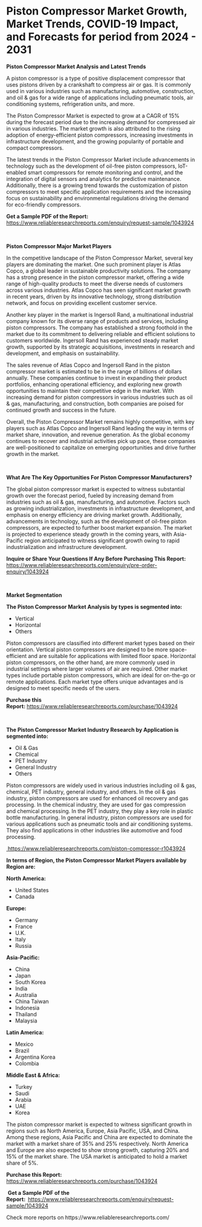 <p><h1>Piston Compressor Market Growth, Market Trends, COVID-19 Impact, and Forecasts for period from 2024 - 2031</h1></p><p><strong>Piston Compressor Market Analysis and Latest Trends</strong></p>
<p><p>A piston compressor is a type of positive displacement compressor that uses pistons driven by a crankshaft to compress air or gas. It is commonly used in various industries such as manufacturing, automotive, construction, and oil & gas for a wide range of applications including pneumatic tools, air conditioning systems, refrigeration units, and more.</p><p>The Piston Compressor Market is expected to grow at a CAGR of 15% during the forecast period due to the increasing demand for compressed air in various industries. The market growth is also attributed to the rising adoption of energy-efficient piston compressors, increasing investments in infrastructure development, and the growing popularity of portable and compact compressors.</p><p>The latest trends in the Piston Compressor Market include advancements in technology such as the development of oil-free piston compressors, IoT-enabled smart compressors for remote monitoring and control, and the integration of digital sensors and analytics for predictive maintenance. Additionally, there is a growing trend towards the customization of piston compressors to meet specific application requirements and the increasing focus on sustainability and environmental regulations driving the demand for eco-friendly compressors.</p></p>
<p><strong>Get a Sample PDF of the Report:&nbsp;</strong> <a href="https://www.reliableresearchreports.com/enquiry/request-sample/1043924">https://www.reliableresearchreports.com/enquiry/request-sample/1043924</a></p>
<p>&nbsp;</p>
<p><strong>Piston Compressor Major Market Players</strong></p>
<p><p>In the competitive landscape of the Piston Compressor Market, several key players are dominating the market. One such prominent player is Atlas Copco, a global leader in sustainable productivity solutions. The company has a strong presence in the piston compressor market, offering a wide range of high-quality products to meet the diverse needs of customers across various industries. Atlas Copco has seen significant market growth in recent years, driven by its innovative technology, strong distribution network, and focus on providing excellent customer service.</p><p>Another key player in the market is Ingersoll Rand, a multinational industrial company known for its diverse range of products and services, including piston compressors. The company has established a strong foothold in the market due to its commitment to delivering reliable and efficient solutions to customers worldwide. Ingersoll Rand has experienced steady market growth, supported by its strategic acquisitions, investments in research and development, and emphasis on sustainability.</p><p>The sales revenue of Atlas Copco and Ingersoll Rand in the piston compressor market is estimated to be in the range of billions of dollars annually. These companies continue to invest in expanding their product portfolios, enhancing operational efficiency, and exploring new growth opportunities to maintain their competitive edge in the market. With increasing demand for piston compressors in various industries such as oil & gas, manufacturing, and construction, both companies are poised for continued growth and success in the future.</p><p>Overall, the Piston Compressor Market remains highly competitive, with key players such as Atlas Copco and Ingersoll Rand leading the way in terms of market share, innovation, and revenue generation. As the global economy continues to recover and industrial activities pick up pace, these companies are well-positioned to capitalize on emerging opportunities and drive further growth in the market.</p></p>
<p>&nbsp;</p>
<p><strong>What Are The Key Opportunities For Piston Compressor Manufacturers?</strong></p>
<p><p>The global piston compressor market is expected to witness substantial growth over the forecast period, fueled by increasing demand from industries such as oil & gas, manufacturing, and automotive. Factors such as growing industrialization, investments in infrastructure development, and emphasis on energy efficiency are driving market growth. Additionally, advancements in technology, such as the development of oil-free piston compressors, are expected to further boost market expansion. The market is projected to experience steady growth in the coming years, with Asia-Pacific region anticipated to witness significant growth owing to rapid industrialization and infrastructure development.</p></p>
<p><strong>Inquire or Share Your Questions If Any Before Purchasing This Report:</strong> <a href="https://www.reliableresearchreports.com/enquiry/pre-order-enquiry/1043924">https://www.reliableresearchreports.com/enquiry/pre-order-enquiry/1043924</a></p>
<p>&nbsp;</p>
<p><strong>Market Segmentation</strong></p>
<p><strong>The Piston Compressor Market Analysis by types is segmented into:</strong></p>
<p><ul><li>Vertical</li><li>Horizontal</li><li>Others</li></ul></p>
<p><p>Piston compressors are classified into different market types based on their orientation. Vertical piston compressors are designed to be more space-efficient and are suitable for applications with limited floor space. Horizontal piston compressors, on the other hand, are more commonly used in industrial settings where larger volumes of air are required. Other market types include portable piston compressors, which are ideal for on-the-go or remote applications. Each market type offers unique advantages and is designed to meet specific needs of the users.</p></p>
<p><strong>Purchase this Report:&nbsp;</strong><a href="https://www.reliableresearchreports.com/purchase/1043924">https://www.reliableresearchreports.com/purchase/1043924</a></p>
<p>&nbsp;</p>
<p><strong>The Piston Compressor Market Industry Research by Application is segmented into:</strong></p>
<p><ul><li>Oil & Gas</li><li>Chemical</li><li>PET Industry</li><li>General Industry</li><li>Others</li></ul></p>
<p><p>Piston compressors are widely used in various industries including oil & gas, chemical, PET industry, general industry, and others. In the oil & gas industry, piston compressors are used for enhanced oil recovery and gas processing. In the chemical industry, they are used for gas compression and chemical processing. In the PET industry, they play a key role in plastic bottle manufacturing. In general industry, piston compressors are used for various applications such as pneumatic tools and air conditioning systems. They also find applications in other industries like automotive and food processing.</p></p>
<p><a href="https://www.reliableresearchreports.com/piston-compressor-r1043924">&nbsp;https://www.reliableresearchreports.com/piston-compressor-r1043924</a></p>
<p><strong>In terms of Region, the Piston Compressor Market Players available by Region are:</strong></p>
<p>
    <p> <strong> North America: </strong>
        <ul>
            <li>United States</li>
            <li>Canada</li>
        </ul>
        </p> 
    <p> <strong> Europe: </strong>
        <ul>
            <li>Germany</li>
            <li>France</li>
            <li>U.K.</li>
            <li>Italy</li>
            <li>Russia</li>
        </ul>
        </p> 
    <p> <strong> Asia-Pacific: </strong>
        <ul>
            <li>China</li>
            <li>Japan</li>
            <li>South Korea</li>
            <li>India</li>
            <li>Australia</li>
            <li>China Taiwan</li>
            <li>Indonesia</li>
            <li>Thailand</li>
            <li>Malaysia</li>
        </ul>
        </p> 
    <p> <strong> Latin America: </strong>
        <ul>
            <li>Mexico</li>
            <li>Brazil</li>
            <li>Argentina Korea</li>
            <li>Colombia</li>
        </ul>
        </p> 
    <p> <strong> Middle East & Africa: </strong>
        <ul>
            <li>Turkey</li>
            <li>Saudi</li>
            <li>Arabia</li>
            <li>UAE</li>
            <li>Korea</li>
        </ul>
    </p>
    </p>
<p><p>The piston compressor market is expected to witness significant growth in regions such as North America, Europe, Asia Pacific, USA, and China. Among these regions, Asia Pacific and China are expected to dominate the market with a market share of 35% and 25% respectively. North America and Europe are also expected to show strong growth, capturing 20% and 15% of the market share. The USA market is anticipated to hold a market share of 5%.</p></p>
<p><strong>Purchase this Report: </strong><a href="https://www.reliableresearchreports.com/purchase/1043924">https://www.reliableresearchreports.com/purchase/1043924</a></p>
<p>&nbsp;<strong>Get a Sample PDF of the Report:&nbsp;&nbsp;</strong><a href="https://www.reliableresearchreports.com/enquiry/request-sample/1043924">https://www.reliableresearchreports.com/enquiry/request-sample/1043924</a></p>
<p><strong></strong></p>
<p>Check more reports on https://www.reliableresearchreports.com/</p>